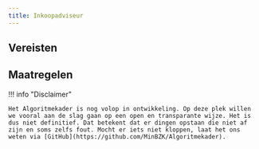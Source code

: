 ```yaml
---
title: Inkoopadviseur
---
```


## Vereisten

<!-- list_vereisten rollen/inkoopadviseur -->

## Maatregelen

<!-- list_maatregelen rollen/inkoopadviseur -->

!!! info "Disclaimer"

    Het Algoritmekader is nog volop in ontwikkeling. Op deze plek willen we vooral aan de slag gaan op een open en transparante wijze. Het is dus niet definitief. Dat betekent dat er dingen opstaan die niet af zijn en soms zelfs fout. Mocht er iets niet kloppen, laat het ons weten via [GitHub](https://github.com/MinBZK/Algoritmekader).
